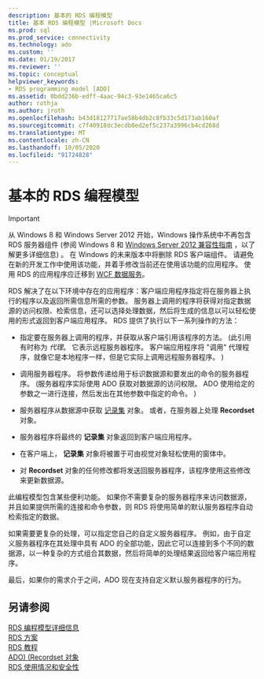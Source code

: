 ```yaml
---
description: 基本的 RDS 编程模型
title: 基本 RDS 编程模型 |Microsoft Docs
ms.prod: sql
ms.prod_service: connectivity
ms.technology: ado
ms.custom: ''
ms.date: 01/19/2017
ms.reviewer: ''
ms.topic: conceptual
helpviewer_keywords:
- RDS programming model [ADO]
ms.assetid: 0bdd236b-edff-4aac-94c3-93e1465ca6c5
author: rothja
ms.author: jroth
ms.openlocfilehash: b43d18127717ae58b4db2c8fb33c5d173ab160af
ms.sourcegitcommit: c7f40918dc3ecdb0ed2ef5c237a3996cb4cd268d
ms.translationtype: MT
ms.contentlocale: zh-CN
ms.lasthandoff: 10/05/2020
ms.locfileid: "91724828"
---
```

# <a name="basic-rds-programming-model"></a>基本的 RDS 编程模型
> [!IMPORTANT]
>  从 Windows 8 和 Windows Server 2012 开始，Windows 操作系统中不再包含 RDS 服务器组件 (参阅 Windows 8 和 [Windows Server 2012 兼容性指南](https://www.microsoft.com/download/details.aspx?id=27416) ，以了解更多详细信息) 。 在 Windows 的未来版本中将删除 RDS 客户端组件。 请避免在新的开发工作中使用该功能，并着手修改当前还在使用该功能的应用程序。 使用 RDS 的应用程序应迁移到 [WCF 数据服务](/dotnet/framework/wcf/)。  
  
 RDS 解决了在以下环境中存在的应用程序：客户端应用程序指定将在服务器上执行的程序以及返回所需信息所需的参数。 服务器上调用的程序将获得对指定数据源的访问权限、检索信息，还可以选择处理数据，然后将生成的信息以可以轻松使用的形式返回到客户端应用程序。 RDS 提供了执行以下一系列操作的方法：  
  
-   指定要在服务器上调用的程序，并获取从客户端引用该程序的方法。  (此引用有时称为 *代理*。 它表示远程服务器程序。 客户端应用程序将 "调用" 代理程序，就像它是本地程序一样，但是它实际上调用远程服务器程序。 )   
  
-   调用服务器程序。 将参数传递给用于标识数据源和要发出的命令的服务器程序。  (服务器程序实际使用 ADO 获取对数据源的访问权限。 ADO 使用给定的参数之一进行连接，然后发出在其他参数中指定的命令。 )   
  
-   服务器程序从数据源中获取 [记录集](../../reference/ado-api/recordset-object-ado.md) 对象。 或者，在服务器上处理 **Recordset** 对象。  
  
-   服务器程序将最终的 **记录集** 对象返回到客户端应用程序。  
  
-   在客户端上， **记录集** 对象将被置于可由视觉对象轻松使用的窗体中。  
  
-   对 **Recordset** 对象的任何修改都将发送回服务器程序，该程序使用这些修改来更新数据源。  
  
 此编程模型包含某些便利功能。 如果你不需要复杂的服务器程序来访问数据源，并且如果提供所需的连接和命令参数，则 RDS 将使用简单的默认服务器程序自动检索指定的数据。  
  
 如果需要更复杂的处理，可以指定您自己的自定义服务器程序。 例如，由于自定义服务器程序在其处理中具有 ADO 的全部功能，因此它可以连接到多个不同的数据源，以一种复杂的方式组合其数据，然后将简单的处理结果返回给客户端应用程序。  
  
 最后，如果你的需求介于之间，ADO 现在支持自定义默认服务器程序的行为。  
  
## <a name="see-also"></a>另请参阅  
 [RDS 编程模型详细信息](./rds-programming-model-in-detail.md)   
 [RDS 方案](./rds-scenario.md)   
 [RDS 教程](./rds-tutorial.md)   
 [ADO)  (Recordset 对象 ](../../reference/ado-api/recordset-object-ado.md)   
 [RDS 使用情况和安全性](./rds-usage-and-security.md)